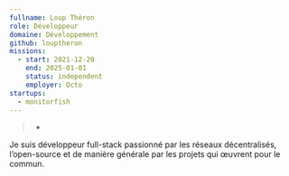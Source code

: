 ```yaml
---
fullname: Loup Théron
role: Développeur
domaine: Développement
github: louptheron
missions:
  - start: 2021-12-20
    end: 2025-01-01
    status: independent
    employer: Octo
startups:
  - monitorfish
---
```

>-
  Je suis développeur full-stack passionné par les réseaux décentralisés,
  l’open-source et de manière générale par les projets qui œuvrent pour le
  commun.
